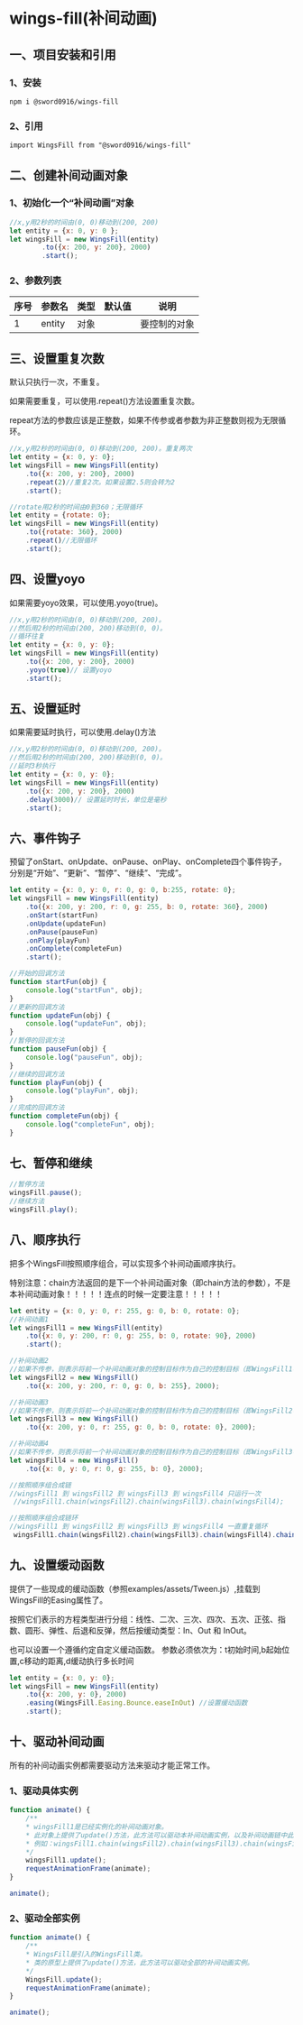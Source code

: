 # wings-fill(补间动画)

## 一、项目安装和引用
### 1、安装
```
npm i @sword0916/wings-fill
```

### 2、引用
```
import WingsFill from "@sword0916/wings-fill"
```

## 二、创建补间动画对象
### 1、初始化一个“补间动画”对象
```javascript
//x,y用2秒的时间由(0, 0)移动到(200, 200)
let entity = {x: 0, y: 0 };
let wingsFill = new WingsFill(entity)
        .to({x: 200, y: 200}, 2000)
        .start();
```
### 2、参数列表

|序号|参数名|类型|默认值|说明|
|----|----|----|----|----|
|1|entity|对象| |要控制的对象|

## 三、设置重复次数
默认只执行一次，不重复。

如果需要重复，可以使用.repeat()方法设置重复次数。

repeat方法的参数应该是正整数，如果不传参或者参数为非正整数则视为无限循环。
```javascript
//x,y用2秒的时间由(0, 0)移动到(200, 200)。重复两次
let entity = {x: 0, y: 0};
let wingsFill = new WingsFill(entity)
    .to({x: 200, y: 200}, 2000)
    .repeat(2)//重复2次。如果设置2.5则会转为2
    .start();
```

```javascript
//rotate用2秒的时间由0到360；无限循环
let entity = {rotate: 0};
let wingsFill = new WingsFill(entity)
    .to({rotate: 360}, 2000)
    .repeat()//无限循环
    .start();
```

## 四、设置yoyo

如果需要yoyo效果，可以使用.yoyo(true)。
```javascript
//x,y用2秒的时间由(0, 0)移动到(200, 200)。
//然后用2秒的时间由(200, 200)移动到(0, 0)。
//循环往复
let entity = {x: 0, y: 0};
let wingsFill = new WingsFill(entity)
    .to({x: 200, y: 200}, 2000)
    .yoyo(true)// 设置yoyo
    .start();
```


## 五、设置延时

如果需要延时执行，可以使用.delay()方法
```javascript
//x,y用2秒的时间由(0, 0)移动到(200, 200)。
//然后用2秒的时间由(200, 200)移动到(0, 0)。
//延时3秒执行
let entity = {x: 0, y: 0};
let wingsFill = new WingsFill(entity)
    .to({x: 200, y: 200}, 2000)
    .delay(3000)// 设置延时时长，单位是毫秒
    .start();
```



## 六、事件钩子
预留了onStart、onUpdate、onPause、onPlay、onComplete四个事件钩子，分别是“开始”、“更新”、“暂停”、“继续”、“完成”。
```javascript
let entity = {x: 0, y: 0, r: 0, g: 0, b:255, rotate: 0};
let wingsFill = new WingsFill(entity)
    .to({x: 200, y: 200, r: 0, g: 255, b: 0, rotate: 360}, 2000)
    .onStart(startFun)
    .onUpdate(updateFun)
    .onPause(pauseFun)
    .onPlay(playFun)
    .onComplete(completeFun)
    .start();

//开始的回调方法
function startFun(obj) {
    console.log("startFun", obj);
}
//更新的回调方法
function updateFun(obj) {
    console.log("updateFun", obj);
}
//暂停的回调方法
function pauseFun(obj) {
    console.log("pauseFun", obj);
}
//继续的回调方法
function playFun(obj) {
    console.log("playFun", obj);
}
//完成的回调方法
function completeFun(obj) {
    console.log("completeFun", obj);
}
```

## 七、暂停和继续

```javascript
//暂停方法
wingsFill.pause();
//继续方法
wingsFill.play();
```

## 八、顺序执行
把多个WingsFill按照顺序组合，可以实现多个补间动画顺序执行。

特别注意：chain方法返回的是下一个补间动画对象（即chain方法的参数），不是本补间动画对象！！！！！连点的时候一定要注意！！！！！
```javascript
let entity = {x: 0, y: 0, r: 255, g: 0, b: 0, rotate: 0};
//补间动画1
let wingsFill1 = new WingsFill(entity)
    .to({x: 0, y: 200, r: 0, g: 255, b: 0, rotate: 90}, 2000)
    .start();

//补间动画2
//如果不传参，则表示将前一个补间动画对象的控制目标作为自己的控制目标（即WingsFill1中的entity）。如果传参则表示操作自己的控制目标。
let wingsFill2 = new WingsFill()
    .to({x: 200, y: 200, r: 0, g: 0, b: 255}, 2000);

//补间动画3
//如果不传参，则表示将前一个补间动画对象的控制目标作为自己的控制目标（即WingsFill2中的entity）。如果传参则表示操作自己的控制目标。
let wingsFill3 = new WingsFill()
    .to({x: 200, y: 0, r: 255, g: 0, b: 0, rotate: 0}, 2000);

//补间动画4
//如果不传参，则表示将前一个补间动画对象的控制目标作为自己的控制目标（即WingsFill3中的entity）。如果传参则表示操作自己的控制目标。
let wingsFill4 = new WingsFill()
    .to({x: 0, y: 0, r: 0, g: 255, b: 0}, 2000);

//按照顺序组合成链
//wingsFill1 到 wingsFill2 到 wingsFill3 到 wingsFill4 只运行一次
 //wingsFill1.chain(wingsFill2).chain(wingsFill3).chain(wingsFill4);

//按照顺序组合成链环
//wingsFill1 到 wingsFill2 到 wingsFill3 到 wingsFill4 一直重复循环
 wingsFill1.chain(wingsFill2).chain(wingsFill3).chain(wingsFill4).chain(wingsFill1);
```

## 九、设置缓动函数

提供了一些现成的缓动函数（参照examples/assets/Tween.js）,挂载到WingsFill的Easing属性了。

按照它们表示的方程类型进行分组：线性、二次、三次、四次、五次、正弦、指数、圆形、弹性、后退和反弹，然后按缓动类型：In、Out 和 InOut。

也可以设置一个遵循约定自定义缓动函数。
参数必须依次为：t初始时间,b起始位置,c移动的距离,d缓动执行多长时间


```javascript
let entity = {x: 0, y: 0};
let wingsFill = new WingsFill(entity)
    .to({x: 200, y: 0}, 2000)
    .easing(WingsFill.Easing.Bounce.easeInOut) //设置缓动函数
    .start();
```

## 十、驱动补间动画
所有的补间动画实例都需要驱动方法来驱动才能正常工作。

### 1、驱动具体实例
```javascript
function animate() {
    /**
    * wingsFill1是已经实例化的补间动画对象。
    * 此对象上提供了update()方法，此方法可以驱动本补间动画实例，以及补间动画链中此实例之后的实例对象。
    * 例如：wingsFill1.chain(wingsFill2).chain(wingsFill3).chain(wingsFill4);此补间动画链，仅使用wingsFill1的update()方法即可完整驱动。
    */
    wingsFill1.update();
    requestAnimationFrame(animate);
}

animate();
```


### 2、驱动全部实例
```javascript
function animate() {
    /**
    * WingsFill是引入的WingsFill类。
    * 类的原型上提供了update()方法，此方法可以驱动全部的补间动画实例。
    */
    WingsFill.update();
    requestAnimationFrame(animate);
}

animate();
```


